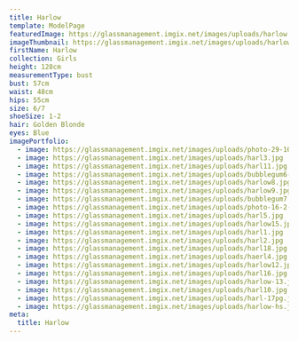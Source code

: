 ```yaml
---
title: Harlow
template: ModelPage
featuredImage: https://glassmanagement.imgix.net/images/uploads/harlow.jpg
imageThumbnail: https://glassmanagement.imgix.net/images/uploads/harlow-hs-1-.jpg
firstName: Harlow
collection: Girls
height: 128cm
measurementType: bust
bust: 57cm
waist: 48cm
hips: 55cm
size: 6/7
shoeSize: 1-2
hair: Golden Blonde
eyes: Blue
imagePortfolio:
  - image: https://glassmanagement.imgix.net/images/uploads/photo-29-10-18-3-47-17-am-1-.jpg
  - image: https://glassmanagement.imgix.net/images/uploads/harl3.jpg
  - image: https://glassmanagement.imgix.net/images/uploads/harl11.jpg
  - image: https://glassmanagement.imgix.net/images/uploads/bubblegum6-.jpg
  - image: https://glassmanagement.imgix.net/images/uploads/harlow8.jpg
  - image: https://glassmanagement.imgix.net/images/uploads/harlow9.jpg
  - image: https://glassmanagement.imgix.net/images/uploads/bubblegum7.jpg
  - image: https://glassmanagement.imgix.net/images/uploads/photo-16-2-19-9-07-29-pm.jpg
  - image: https://glassmanagement.imgix.net/images/uploads/harl5.jpg
  - image: https://glassmanagement.imgix.net/images/uploads/harlow15.jpg
  - image: https://glassmanagement.imgix.net/images/uploads/harl1.jpg
  - image: https://glassmanagement.imgix.net/images/uploads/harl2.jpg
  - image: https://glassmanagement.imgix.net/images/uploads/harl18.jpg
  - image: https://glassmanagement.imgix.net/images/uploads/haerl4.jpg
  - image: https://glassmanagement.imgix.net/images/uploads/harlow12.jpg
  - image: https://glassmanagement.imgix.net/images/uploads/harl16.jpg
  - image: https://glassmanagement.imgix.net/images/uploads/harlow-13.jpg
  - image: https://glassmanagement.imgix.net/images/uploads/harl10.jpg
  - image: https://glassmanagement.imgix.net/images/uploads/harl-17pg.jpg
  - image: https://glassmanagement.imgix.net/images/uploads/harlow-hs.jpg
meta:
  title: Harlow
---
```


